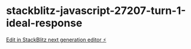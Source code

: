 # stackblitz-javascript-27207-turn-1-ideal-response

[Edit in StackBlitz next generation editor ⚡️](https://stackblitz.com/~/github.com/mohit-yadav-sde/stackblitz-javascript-27207-turn-1-ideal-response)